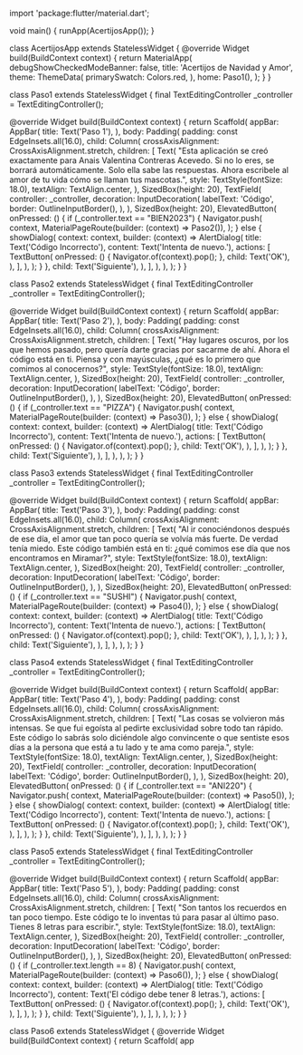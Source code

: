 import 'package:flutter/material.dart';

void main() {
  runApp(AcertijosApp());
}

class AcertijosApp extends StatelessWidget {
  @override
  Widget build(BuildContext context) {
    return MaterialApp(
      debugShowCheckedModeBanner: false,
      title: 'Acertijos de Navidad y Amor',
      theme: ThemeData(
        primarySwatch: Colors.red,
      ),
      home: Paso1(),
    );
  }
}

class Paso1 extends StatelessWidget {
  final TextEditingController _controller = TextEditingController();

  @override
  Widget build(BuildContext context) {
    return Scaffold(
      appBar: AppBar(
        title: Text('Paso 1'),
      ),
      body: Padding(
        padding: const EdgeInsets.all(16.0),
        child: Column(
          crossAxisAlignment: CrossAxisAlignment.stretch,
          children: [
            Text(
              "Esta aplicación se creó exactamente para Anais Valentina Contreras Acevedo. Si no lo eres, se borrará automáticamente. Solo ella sabe las respuestas. Ahora escribele al amor de tu vida cómo se llaman tus mascotas.",
              style: TextStyle(fontSize: 18.0),
              textAlign: TextAlign.center,
            ),
            SizedBox(height: 20),
            TextField(
              controller: _controller,
              decoration: InputDecoration(
                labelText: 'Código',
                border: OutlineInputBorder(),
              ),
            ),
            SizedBox(height: 20),
            ElevatedButton(
              onPressed: () {
                if (_controller.text == "BIEN2023") {
                  Navigator.push(
                    context,
                    MaterialPageRoute(builder: (context) => Paso2()),
                  );
                } else {
                  showDialog(
                    context: context,
                    builder: (context) => AlertDialog(
                      title: Text('Código Incorrecto'),
                      content: Text('Intenta de nuevo.'),
                      actions: [
                        TextButton(
                          onPressed: () {
                            Navigator.of(context).pop();
                          },
                          child: Text('OK'),
                        ),
                      ],
                    ),
                  );
                }
              },
              child: Text('Siguiente'),
            ),
          ],
        ),
      ),
    );
  }
}

class Paso2 extends StatelessWidget {
  final TextEditingController _controller = TextEditingController();

  @override
  Widget build(BuildContext context) {
    return Scaffold(
      appBar: AppBar(
        title: Text('Paso 2'),
      ),
      body: Padding(
        padding: const EdgeInsets.all(16.0),
        child: Column(
          crossAxisAlignment: CrossAxisAlignment.stretch,
          children: [
            Text(
              "Hay lugares oscuros, por los que hemos pasado, pero quería darte gracias por sacarme de ahí. Ahora el código está en ti. Piensa y con mayúsculas, ¿qué es lo primero que comimos al conocernos?",
              style: TextStyle(fontSize: 18.0),
              textAlign: TextAlign.center,
            ),
            SizedBox(height: 20),
            TextField(
              controller: _controller,
              decoration: InputDecoration(
                labelText: 'Código',
                border: OutlineInputBorder(),
              ),
            ),
            SizedBox(height: 20),
            ElevatedButton(
              onPressed: () {
                if (_controller.text == "PIZZA") {
                  Navigator.push(
                    context,
                    MaterialPageRoute(builder: (context) => Paso3()),
                  );
                } else {
                  showDialog(
                    context: context,
                    builder: (context) => AlertDialog(
                      title: Text('Código Incorrecto'),
                      content: Text('Intenta de nuevo.'),
                      actions: [
                        TextButton(
                          onPressed: () {
                            Navigator.of(context).pop();
                          },
                          child: Text('OK'),
                        ),
                      ],
                    ),
                  );
                }
              },
              child: Text('Siguiente'),
            ),
          ],
        ),
      ),
    );
  }
}

class Paso3 extends StatelessWidget {
  final TextEditingController _controller = TextEditingController();

  @override
  Widget build(BuildContext context) {
    return Scaffold(
      appBar: AppBar(
        title: Text('Paso 3'),
      ),
      body: Padding(
        padding: const EdgeInsets.all(16.0),
        child: Column(
          crossAxisAlignment: CrossAxisAlignment.stretch,
          children: [
            Text(
              "Al ir conociéndonos después de ese día, el amor que tan poco quería se volvía más fuerte. De verdad tenía miedo. Este código también está en ti: ¿qué comimos ese día que nos encontramos en Miramar?",
              style: TextStyle(fontSize: 18.0),
              textAlign: TextAlign.center,
            ),
            SizedBox(height: 20),
            TextField(
              controller: _controller,
              decoration: InputDecoration(
                labelText: 'Código',
                border: OutlineInputBorder(),
              ),
            ),
            SizedBox(height: 20),
            ElevatedButton(
              onPressed: () {
                if (_controller.text == "SUSHI") {
                  Navigator.push(
                    context,
                    MaterialPageRoute(builder: (context) => Paso4()),
                  );
                } else {
                  showDialog(
                    context: context,
                    builder: (context) => AlertDialog(
                      title: Text('Código Incorrecto'),
                      content: Text('Intenta de nuevo.'),
                      actions: [
                        TextButton(
                          onPressed: () {
                            Navigator.of(context).pop();
                          },
                          child: Text('OK'),
                        ),
                      ],
                    ),
                  );
                }
              },
              child: Text('Siguiente'),
            ),
          ],
        ),
      ),
    );
  }
}

class Paso4 extends StatelessWidget {
  final TextEditingController _controller = TextEditingController();

  @override
  Widget build(BuildContext context) {
    return Scaffold(
      appBar: AppBar(
        title: Text('Paso 4'),
      ),
      body: Padding(
        padding: const EdgeInsets.all(16.0),
        child: Column(
          crossAxisAlignment: CrossAxisAlignment.stretch,
          children: [
            Text(
              "Las cosas se volvieron más intensas. Se que fui egoísta al pedirte exclusividad sobre todo tan rápido. Este código lo sabrás solo diciéndole algo convincente o que sentiste esos días a la persona que está a tu lado y te ama como pareja.",
              style: TextStyle(fontSize: 18.0),
              textAlign: TextAlign.center,
            ),
            SizedBox(height: 20),
            TextField(
              controller: _controller,
              decoration: InputDecoration(
                labelText: 'Código',
                border: OutlineInputBorder(),
              ),
            ),
            SizedBox(height: 20),
            ElevatedButton(
              onPressed: () {
                if (_controller.text == "ANI220") {
                  Navigator.push(
                    context,
                    MaterialPageRoute(builder: (context) => Paso5()),
                  );
                } else {
                  showDialog(
                    context: context,
                    builder: (context) => AlertDialog(
                      title: Text('Código Incorrecto'),
                      content: Text('Intenta de nuevo.'),
                      actions: [
                        TextButton(
                          onPressed: () {
                            Navigator.of(context).pop();
                          },
                          child: Text('OK'),
                        ),
                      ],
                    ),
                  );
                }
              },
              child: Text('Siguiente'),
            ),
          ],
        ),
      ),
    );
  }
}

class Paso5 extends StatelessWidget {
  final TextEditingController _controller = TextEditingController();

  @override
  Widget build(BuildContext context) {
    return Scaffold(
      appBar: AppBar(
        title: Text('Paso 5'),
      ),
      body: Padding(
        padding: const EdgeInsets.all(16.0),
        child: Column(
          crossAxisAlignment: CrossAxisAlignment.stretch,
          children: [
            Text(
              "Son tantos los recuerdos en tan poco tiempo. Este código te lo inventas tú para pasar al último paso. Tienes 8 letras para escribir.",
              style: TextStyle(fontSize: 18.0),
              textAlign: TextAlign.center,
            ),
            SizedBox(height: 20),
            TextField(
              controller: _controller,
              decoration: InputDecoration(
                labelText: 'Código',
                border: OutlineInputBorder(),
              ),
            ),
            SizedBox(height: 20),
            ElevatedButton(
              onPressed: () {
                if (_controller.text.length == 8) {
                  Navigator.push(
                    context,
                    MaterialPageRoute(builder: (context) => Paso6()),
                  );
                } else {
                  showDialog(
                    context: context,
                    builder: (context) => AlertDialog(
                      title: Text('Código Incorrecto'),
                      content: Text('El código debe tener 8 letras.'),
                      actions: [
                        TextButton(
                          onPressed: () {
                            Navigator.of(context).pop();
                          },
                          child: Text('OK'),
                        ),
                      ],
                    ),
                  );
                }
              },
              child: Text('Siguiente'),
            ),
          ],
        ),
      ),
    );
  }
}

class Paso6 extends StatelessWidget {
  @override
  Widget build(BuildContext context) {
    return Scaffold(
      app
